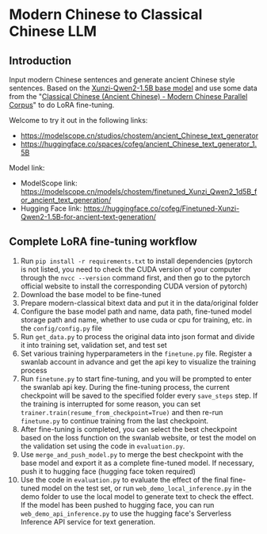 # Modern Chinese to Classical Chinese LLM

## Introduction

Input modern Chinese sentences and generate ancient Chinese style sentences. Based on the [Xunzi-Qwen2-1.5B base model](https://www.modelscope.cn/models/Xunzillm4cc/Xunzi-Qwen2-1.5B) and use some data from the "[Classical Chinese (Ancient Chinese) - Modern Chinese Parallel Corpus](https://github.com/NiuTrans/Classical-Modern)" to do LoRA fine-tuning. 

Welcome to try it out in the following links:
 - https://modelscope.cn/studios/chostem/ancient_Chinese_text_generator
 - https://huggingface.co/spaces/cofeg/ancient_Chinese_text_generator_1.5B

Model link:
 - ModelScope link: https://modelscope.cn/models/chostem/finetuned_Xunzi_Qwen2_1d5B_for_ancient_text_generation/
 - Hugging Face link: https://huggingface.co/cofeg/Finetuned-Xunzi-Qwen2-1.5B-for-ancient-text-generation/

## Complete LoRA fine-tuning workflow

1. Run `pip install -r requirements.txt` to install dependencies (pytorch is not listed, you need to check the CUDA version of your computer through the `nvcc --version` command first, and then go to the pytorch official website to install the corresponding CUDA version of pytorch)
2. Download the base model to be fine-tuned
3. Prepare modern-classical bitext data and put it in the data/original folder
4. Configure the base model path and name, data path, fine-tuned model storage path and name, whether to use cuda or cpu for training, etc. in the `config/config.py` file
5. Run `get_data.py` to process the original data into json format and divide it into training set, validation set, and test set
6. Set various training hyperparameters in the `finetune.py` file. Register a swanlab account in advance and get the api key to visualize the training process
7. Run `finetune.py` to start fine-tuning, and you will be prompted to enter the swanlab api key. During the fine-tuning process, the current checkpoint will be saved to the specified folder every `save_steps` step. If the training is interrupted for some reason, you can set `trainer.train(resume_from_checkpoint=True)` and then re-run `finetune.py` to continue training from the last checkpoint.
8. After fine-tuning is completed, you can select the best checkpoint based on the loss function on the swanlab website, or test the model on the validation set using the code in `evaluation.py`.
9. Use `merge_and_push_model.py` to merge the best checkpoint with the base model and export it as a complete fine-tuned model. If necessary, push it to hugging face (hugging face token required)
10. Use the code in `evaluation.py` to evaluate the effect of the final fine-tuned model on the test set, or run `web_demo_local_inference.py` in the demo folder to use the local model to generate text to check the effect. If the model has been pushed to hugging face, you can run `web_demo_api_inference.py` to use the hugging face's Serverless Inference API service for text generation.